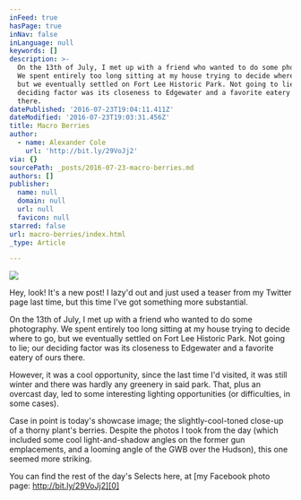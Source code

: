 ```yaml
---
inFeed: true
hasPage: true
inNav: false
inLanguage: null
keywords: []
description: >-
  On the 13th of July, I met up with a friend who wanted to do some photography.
  We spent entirely too long sitting at my house trying to decide where to go,
  but we eventually settled on Fort Lee Historic Park. Not going to lie; our
  deciding factor was its closeness to Edgewater and a favorite eatery of ours
  there.
datePublished: '2016-07-23T19:04:11.411Z'
dateModified: '2016-07-23T19:03:31.456Z'
title: Macro Berries
author:
  - name: Alexander Cole
    url: 'http://bit.ly/29VoJj2'
via: {}
sourcePath: _posts/2016-07-23-macro-berries.md
authors: []
publisher:
  name: null
  domain: null
  url: null
  favicon: null
starred: false
url: macro-berries/index.html
_type: Article

---
```

![](https://the-grid-user-content.s3-us-west-2.amazonaws.com/6781e0c8-9760-4dd6-ae42-da1aa510f59c.jpg)

Hey, look! It's a new post! I lazy'd out and just used a teaser from my Twitter page last time, but this time I've got something more substantial.

On the 13th of July, I met up with a friend who wanted to do some photography. We spent entirely too long sitting at my house trying to decide where to go, but we eventually settled on Fort Lee Historic Park. Not going to lie; our deciding factor was its closeness to Edgewater and a favorite eatery of ours there.

However, it was a cool opportunity, since the last time I'd visited, it was still winter and there was hardly any greenery in said park. That, plus an overcast day, led to some interesting lighting opportunities (or difficulties, in some cases).

Case in point is today's showcase image; the slightly-cool-toned close-up of a thorny plant's berries. Despite the photos I took from the day (which included some cool light-and-shadow angles on the former gun emplacements, and a looming angle of the GWB over the Hudson), this one seemed more striking.

You can find the rest of the day's Selects here, at [my Facebook photo page: http://bit.ly/29VoJj2][0]

[0]: http://bit.ly/29VoJj2